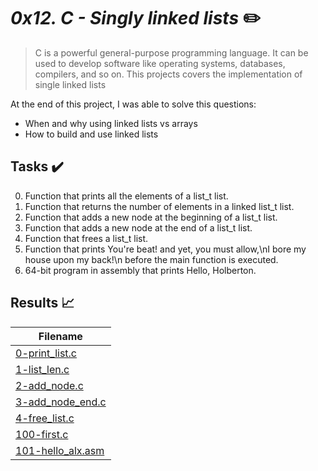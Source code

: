 # *0x12. C - Singly linked lists* :pencil2:


> C is a powerful general-purpose programming language. It can be used to develop software like operating systems, databases, compilers, and so on. This projects covers the implementation of single linked lists

At the end of this project, I was able to solve this questions:
  
* When and why using linked lists vs arrays
* How to build and use linked lists

## Tasks :heavy_check_mark:

0. Function that prints all the elements of a list_t list.
1. Function that returns the number of elements in a linked list_t list.
2. Function that adds a new node at the beginning of a list_t list.
3. Function that adds a new node at the end of a list_t list.
4. Function that frees a list_t list.
5. Function that prints You're beat! and yet, you must allow,\nI bore my house upon my back!\n before the main function is executed.
6. 64-bit program in assembly that prints Hello, Holberton.

## Results :chart_with_upwards_trend:

| Filename |
| ------ |
| [0-print_list.c](https://github.com/elameen37/alx-low_level_programming/blob/master/0x12-singly_linked_lists/0-print_list.c)|
| [1-list_len.c](https://github.com/elameen37/alx-low_level_programming/blob/master/0x12-singly_linked_lists/1-list_len.c)|
| [2-add_node.c](https://github.com/elameen37/alx-low_level_programming/blob/master/0x12-singly_linked_lists/2-add_node.c)|
| [3-add_node_end.c](https://github.com/elameen37/alx-low_level_programming/blob/master/0x12-singly_linked_lists/3-add_node_end.c)|
| [4-free_list.c](https://github.com/elameen37/alx-low_level_programming/blob/master/0x12-singly_linked_lists/4-free_list.c)|
| [100-first.c](https://github.com/elameen37/alx-low_level_programming/blob/master/0x12-singly_linked_lists/100-first.c)|
| [101-hello_alx.asm](https://github.com/elameen37/alx-low_level_programming/blob/master/0x12-singly_linked_lists/101-hello_alx.asm)|
